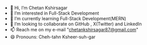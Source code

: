 - 👋 Hi, I’m Chetan Kshirsagar 
- 👀 I’m interested in Full-Stack Development
- 🌱 I’m currently learning Full-Stack Development(MERN)
- 💞️ I’m looking to collaborate on GitHub , X(Twitter) and LinkedIn 
- 📫 Reach me on my e-mail "chetankshirsagar87@gmail.com"
- 😄 Pronouns: Cheh-tahn Ksheer-suh-gar

<!---
CH3T4N87/CH3T4N87 is a ✨ special ✨ repository because its `README.md` (this file) appears on your GitHub profile.
You can click the Preview link to take a look at your changes.
--->
